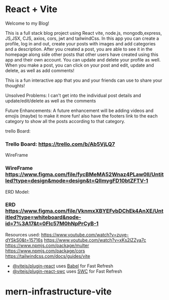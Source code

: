 # React + Vite

Welcome to my Blog!

This is a full stack blog project using React vite, node.js, mongodb,express, JS,JSX, CJS, axios, cors, jwt and tailwindCss. 
In this app you can create a profile, log in and out, create your posts with images and add categories and a description. After you created a post, you are able to see it in the homepage along side other posts that other users have created using this app and their own account. You can update and delete your profile as well. 
When you make a post, you can click on your post and edit, update and delete, as well as add comments!

This is a fun interactive app that you and your friends can use to share your thoughts!

Unsolved Problems:
I can't get into the individual post details and update/edit/delete as well as the comments

Future Enhancements: A future enhancement will be adding videos and emojis (maybe) to make it more fun!
also have the footers link to the each category to show all the posts according to that category. 


trello Board:
### Trello Board: https://trello.com/b/Ab5VjLQ7

WireFrame
### WireFrame https://www.figma.com/file/fycBMeMA52Wnaz4PLaw0Il/Untitled?type=design&mode=design&t=QIImygFD10btZFTV-1

ERD Model:
### ERD https://www.figma.com/file/VknmxXBYEFvbDChEk4AnXE/Untitled?type=whiteboard&node-id=7%3A17&t=0Flc57M0hNpPrCyB-1


Resources used:
https://www.youtube.com/watch?v=zuye-dYSkS0&t=15716s
https://www.youtube.com/watch?v=xKs2IZZya7c
https://www.npmjs.com/package/multer
https://www.npmjs.com/package/cors
https://tailwindcss.com/docs/guides/vite


- [@vitejs/plugin-react](https://github.com/vitejs/vite-plugin-react/blob/main/packages/plugin-react/README.md) uses [Babel](https://babeljs.io/) for Fast Refresh
- [@vitejs/plugin-react-swc](https://github.com/vitejs/vite-plugin-react-swc) uses [SWC](https://swc.rs/) for Fast Refresh
# mern-infrastructure-vite
